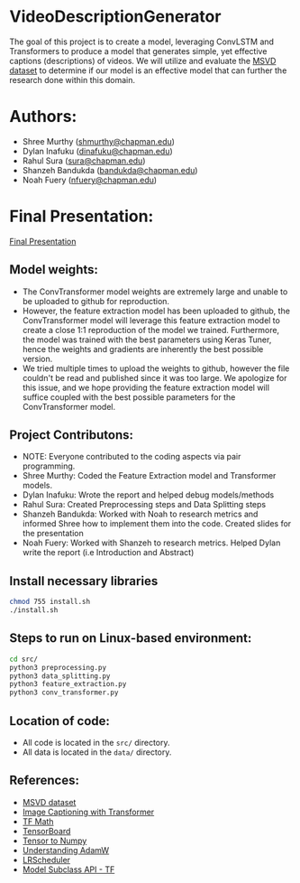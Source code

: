 # VideoDescriptionGenerator

The goal of this project is to create a model, leveraging ConvLSTM and Transformers to produce a model that generates simple, yet effective captions (descriptions) of videos. We will utilize and evaluate the [MSVD dataset](https://paperswithcode.com/dataset/msvd) to determine if our model is an effective model that can further the research done within this domain.

# Authors:
- Shree Murthy (shmurthy@chapman.edu)
- Dylan Inafuku (dinafuku@chapman.edu)
- Rahul Sura (sura@chapman.edu)
- Shanzeh Bandukda (bandukda@chapman.edu)
- Noah Fuery (nfuery@chapman.edu)

# Final Presentation:

[Final Presentation](https://docs.google.com/presentation/d/1Fi8m1O6YEa9I6XqGIBWcjJpIPgreoqhprWltktRnhKY/edit?usp=sharing)


## Model weights:
- The ConvTransformer model weights are extremely large and unable to be uploaded to github for reproduction.
- However, the feature extraction model has been uploaded to github, the ConvTransformer model will leverage this feature extraction model to create a close 1:1 reproduction of the model we trained. Furthermore, the model was trained with the best parameters using Keras Tuner, hence the weights and gradients are inherently the best possible version. 
- We tried multiple times to upload the weights to github, however the file couldn't be read and published since it was too large. We apologize for this issue, and we hope providing the feature extraction model will suffice coupled with the best possible parameters for the ConvTransformer model.

## Project Contributons:
- NOTE: Everyone contributed to the coding aspects via pair programming. 
- Shree Murthy: Coded the Feature Extraction model and Transformer models.
- Dylan Inafuku: Wrote the report and helped debug models/methods
- Rahul Sura: Created Preprocessing steps and Data Splitting steps
- Shanzeh Bandukda: Worked with Noah to research metrics and informed Shree how to implement them into the code. Created slides for the presentation
- Noah Fuery: Worked with Shanzeh to research metrics. Helped Dylan write the report (i.e Introduction and Abstract)

## Install necessary libraries
```bash
chmod 755 install.sh
./install.sh
```

## Steps to run on Linux-based environment:
```bash
cd src/
python3 preprocessing.py
python3 data_splitting.py
python3 feature_extraction.py
python3 conv_transformer.py
```
## Location of code:
- All code is located in the `src/` directory.
- All data is located in the `data/` directory.

## References:
- [MSVD dataset](https://paperswithcode.com/dataset/msvd)
- [Image Captioning with Transformer](https://keras.io/examples/vision/image_captioning/)
- [TF Math](https://www.tensorflow.org/api_docs/python/tf/math)
- [TensorBoard](https://www.tensorflow.org/tensorboard)
- [Tensor to Numpy](https://saturncloud.io/blog/convert-a-tensor-to-a-numpy-array-in-tensorflow/)
- [Understanding AdamW](https://pytorch.org/docs/stable/generated/torch.optim.AdamW.html)
- [LRScheduler](https://www.tensorflow.org/api_docs/python/tf/keras/optimizers/schedules/LearningRateSchedule)
- [Model Subclass API - TF](https://www.tensorflow.org/guide/keras/making_new_layers_and_models_via_subclassing)